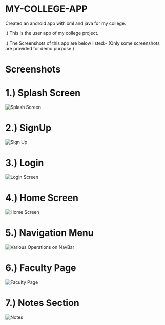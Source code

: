 # MY-COLLEGE-APP
Created an android app with xml and java for my college.

.) This is the user app of my college project.

.) The Screenshots of this app are below listed:- 
(Only some screenshots are provided for demo purpose.)


# Screenshots

# 1.) Splash Screen

![Splash Screen](https://github.com/Harsh1726/MY-COLLEGE-APP/assets/115540652/62046eb0-7e71-4fd5-a046-bf48d44141bb)

# 2.) SignUp

![Sign Up](https://github.com/Harsh1726/MY-COLLEGE-APP/assets/115540652/a17eb126-bf47-421c-b89e-6f5be6bef2c4)

# 3.) Login 

![Login Screen](https://github.com/Harsh1726/MY-COLLEGE-APP/assets/115540652/919cdcce-a6d0-4d45-86cf-4d42e63255ea)

# 4.) Home Screen

![Home Screen](https://github.com/Harsh1726/MY-COLLEGE-APP/assets/115540652/58d82186-2d79-45d5-80b4-aa2432084b16)

# 5.) Navigation Menu

![Various Operations on NavBar](https://github.com/Harsh1726/MY-COLLEGE-APP/assets/115540652/b04f305e-ef10-422c-af68-8cc38b1a21d1)

# 6.) Faculty Page

![Faculty Page](https://github.com/Harsh1726/MY-COLLEGE-APP/assets/115540652/cf4066d2-ad2e-4134-b362-5291713a3051)

# 7.) Notes Section

![Notes](https://github.com/Harsh1726/MY-COLLEGE-APP/assets/115540652/30bb5811-2b3a-4560-8bfd-204cbdb1d67b)


